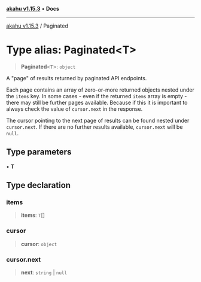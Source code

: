 [**akahu v1.15.3**](../README.md) • **Docs**

***

[akahu v1.15.3](../README.md) / Paginated

# Type alias: Paginated\<T\>

> **Paginated**\<`T`\>: `object`

A "page" of results returned by paginated API endpoints.

Each page contains an array of zero-or-more returned objects nested under the
`items` key. In some cases - even if the returned `items` array is empty -
there may still be further pages available. Because if this it is important
to always check the value of `cursor.next` in the response.

The cursor pointing to the next page of results can be found nested under
`cursor.next`. If there are no further results available, `cursor.next` will
be `null`.

## Type parameters

• **T**

## Type declaration

### items

> **items**: `T`[]

### cursor

> **cursor**: `object`

### cursor.next

> **next**: `string` \| `null`
